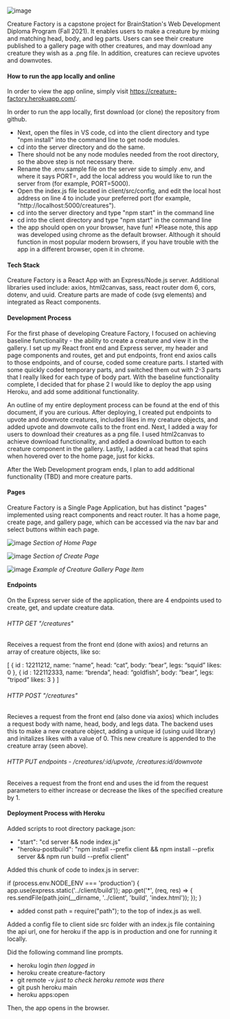 ![image](https://user-images.githubusercontent.com/70654324/144891754-9ef98aa9-7e49-485a-8d9d-18d4c09f7443.png)

Creature Factory is a capstone project for BrainStation's Web Development Diploma Program (Fall 2021). It enables users to make a creature by mixing and matching head, body, and leg parts. Users can see their creature published to a gallery page with other creatures, and may download any creature they wish as a .png file. In addition, creatures can recieve upvotes and downvotes.

#### How to run the app locally and online

In order to view the app online, simply visit https://creature-factory.herokuapp.com/.

In order to run the app locally, first download (or clone) the repository from github.

- Next, open the files in VS code, cd into the client directory and type "npm install" into the command line to get node modules.
- cd into the server directory and do the same.
- There should not be any node modules needed from the root directory, so the above step is not necessary there.
- Rename the .env.sample file on the server side to simply .env, and where it says PORT=, add the local address you would like to run the server from (for example, PORT=5000).
- Open the index.js file located in client/src/config, and edit the local host address on line 4 to include your preferred port (for example, "http://localhost:5000/creatures").
- cd into the server directory and type "npm start" in the command line
- cd into the client directory and type "npm start" in the command line
- the app should open on your browser, have fun! \*Please note, this app was developed using chrome as the default browser. Although it should function in most popular modern browsers, if you have trouble with the app in a different browser, open it in chrome.

#### Tech Stack

Creature Factory is a React App with an Express/Node.js server. Additional libraries used include: axios, html2canvas, sass, react router dom 6, cors, dotenv, and uuid. Creature parts are made of code (svg elements) and integrated as React components.

#### Development Process

For the first phase of developing Creature Factory, I focused on achieving baseline functionality - the ability to create a creature and view it in the gallery. I set up my React front end and Express server, my header and page components and routes, get and put endpoints, front end axios calls to those endpoints, and of course, coded some creature parts. I started with some quickly coded temporary parts, and switched them out with 2-3 parts that I really liked for each type of body part. With the baseline functionality complete, I decided that for phase 2 I would like to deploy the app using Heroku, and add some additional functionality.

An outline of my entire deployment process can be found at the end of this document, if you are curious. After deploying, I created put endpoints to upvote and downvote creatures, included likes in my creature objects, and added upvote and downvote calls to the front end. Next, I added a way for users to download their creatures as a png file. I used html2canvas to achieve download functionality, and added a download button to each creature component in the gallery. Lastly, I added a cat head that spins when hovered over to the home page, just for kicks.

After the Web Development program ends, I plan to add additional functionality (TBD) and more creature parts.

#### Pages

Creature Factory is a Single Page Application, but has distinct "pages" implemented using react components and react router. It has a home page, create page, and gallery page, which can be accessed via the nav bar and select buttons within each page.

![image](https://user-images.githubusercontent.com/70654324/144893947-c8c9eba2-fb37-43e8-84d6-e00e9c44219d.png)
_Section of Home Page_

![image](https://user-images.githubusercontent.com/70654324/144894086-eddf8594-1d1f-44c0-8151-73ad308b3d7d.png)
_Section of Create Page_

![image](https://user-images.githubusercontent.com/70654324/144894191-dd4a9cdc-7f70-430b-a2e8-2ec81003f466.png)
_Example of Creature Gallery Page Item_

#### Endpoints

On the Express server side of the application, there are 4 endpoints used to create, get, and update creature data.

###### HTTP GET "/creatures"

Receives a request from the front end (done with axios) and returns an array of creature objects, like so:

[ { id : 12211212,
name: “name”,
head: “cat”,
body: “bear”,
legs: “squid”
likes: 0 },
{ id : 122112333,
name: “brenda”,
head: “goldfish”,
body: “bear”,
legs: “tripod”
likes: 3 } ]

###### HTTP POST "/creatures"

Recieves a request from the front end (also done via axios) which includes a request body with name, head, body, and legs data. The backend uses this to make a new creature object, adding a unique id (using uuid library) and initalizes likes with a value of 0. This new creature is appended to the creature array (seen above).

###### HTTP PUT endpoints - /creatures/:id/upvote, /creatures:id/downvote

Receives a request from the front end and uses the id from the request parameters to either increase or decrease the likes of the specified creature by 1.

#### Deployment Process with Heroku

Added scripts to root directory package.json:

- "start": "cd server && node index.js"
- "heroku-postbuild": "npm install --prefix client && npm install --prefix server && npm run build --prefix client"

Added this chunk of code to index.js in server:

if (process.env.NODE_ENV === 'production') {
app.use(express.static('../client/build'));
app.get('\*', (req, res) => {
res.sendFile(path.join(\_\_dirname, '../client', 'build', 'index.html'));
});
}

- added const path = require("path"); to the top of index.js as well.

Added a config file to client side src folder with an index.js file containing the api url, one for heroku if the app is in production and one for running it locally.

Did the following command line prompts.

- heroku login _then logged in_
- heroku create creature-factory
- git remote -v _just to check heroku remote was there_
- git push heroku main
- heroku apps:open

Then, the app opens in the browser.
